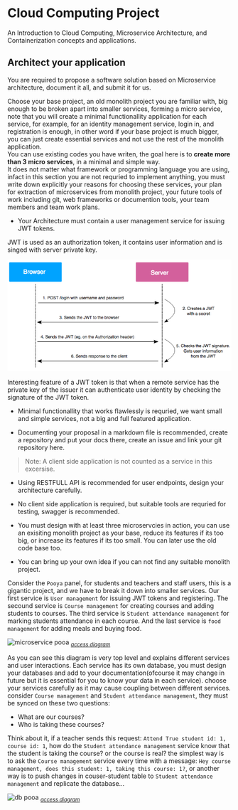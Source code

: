 # Cloud Computing Project
An Introduction to Cloud Computing, Microservice Architecture, and Containerization concepts and applications.  

## Architect your application

You are required to propose a software solution based on Microservice architecture, document it all, and submit it for us.  

Choose your base project, an old monolith project you are familiar with, big enough to be broken apart into smaller services, forming a micro service, note that you will create a minimal functionallity application for each service, for example, for an identity management service, login in, and registration is enough, in other word if your base project is much bigger, you can just create essential services and not use the rest of the monolith application.  
You can use existing codes you have writen, the goal here is to **create more than 3 micro services**, in a minimal and simple way.  
It does not matter what framework or programming language you are using, infact in this section you are not requried to implement anything, you must write down explicitly your reasons for choosing these services, your plan for extraction of microservices from monolith project, your future tools of work including git, web frameworks or documention tools, your team members and team work plans.  

*  Your Architecture must contain a user management service for issuing JWT tokens.  

JWT is used as an authorization token, it contains user information and is singed with server private key.  

![JWT_tokens_EN.png](./images/JWT_tokens_EN.png)

Interesting feature of a JWT token is that when a remote service has the private key of the issuer it can authenticate user identity by checking the signature of the JWT token.  

* Minimal functionallity that works flawlessly is requried, we want small and simple services, not a big and full featured application.  

* Documenting your proposal in a markdown file is recommended, create a repository and put your docs there, create an issue and link your git repository here.  

> Note: A client side application is not counted as a service in this excersise.  

* Using RESTFULL API is recommended for user endpoints, design your architecture carefully.  

* No client side application is required, but suitable tools are requried for testing, swagger is recommended.

* You must design with at least three microservcies in action, you can use an exisiting monolith project as your base, reduce its features if its too big, or increase its features if its too small. You can later use the old code base too.  

* You can bring up your own idea if you can not find any suitable monolith project.  

Consider the `Pooya` panel, for students and teachers and staff users, this is a gigantic project, and we have to break it down into smaller services. Our first service is `User management` for issuing JWT tokens and registering. The secound service is `Course management` for creating courses and adding students to courses. The third service is `Student attendance management` for marking students attendance in each course. And the last service is `food management` for adding meals and buying food.  

![microservice pooa](https://docs.google.com/drawings/d/e/2PACX-1vQ888AxTtVLAa4Zl2BmdrNDhGP7cakfbABJoM0qLah2cRq4c71ilakEw_DwAjWrhJPUf_NX7J5Jib7B/pub?w=1279&h=2034)
<sub>*[access diagram](https://docs.google.com/drawings/d/1PF89Usn8z90N30fwD6SbfoFoWelLuc0EhWnR4t6Go8w/edit?usp=sharing)*</sub>  

As you can see this diagram is very top level and explains different services and user interactions. Each service has its own database, you must design your databases and add to your documentation(ofcourse it may change in future but it is essential for you to know your data in each service). choose your services carefully as it may cause coupling between different services. consider `Course management` and `Student attendance management`, they must be synced on these two questions: 

* What are our courses?  
* Who is taking these courses?  

Think about it, if a teacher sends this request: `Attend True student id: 1, course id: 1`, how do the `Student attendance management` service know that the student is taking the course? or the course is real? the simplest way is to ask the `Course management` service every time with a message: `Hey course management, does this student: 1, taking this course: 1?`, or another way is to push changes in couser-student table to `Student attendance management` and replicate the database...  

![db pooa](https://docs.google.com/drawings/d/e/2PACX-1vTAHiq34UGoWSFmmwEox8Pmfuyq12HMcque8oziAnvnbIL6VoSu2D04VruIcWOTANyb-ggXrJF4SLRT/pub?w=1576&h=1046)
<sub>*[access diagram](https://docs.google.com/drawings/d/1D9_1H81qM_k5kU7j8H3UYpFJLCSdiShI6Hi8oNGeCjs/edit?usp=sharing)*</sub>  